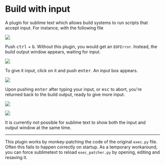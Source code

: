 Build with input
================

A plugin for sublime text which allows build systems to run scripts that accept input. For instance, with the following file

![](https://raw.github.com/eric-wieser/build-with-input/screenshots/first.png)

Push <kbd>ctrl</kbd> + <kbd>b</kbd>. Without this plugin, you would get an `EOFError`. Instead, the build output window appears, waiting for input.

![](https://raw.github.com/eric-wieser/build-with-input/screenshots/second.png)

To give it input, click on it and push <kbd>enter</kbd>. An input box appears.

![](https://raw.github.com/eric-wieser/build-with-input/screenshots/third.png)

Upon pushing <kbd>enter</kbd> after typing your input, or <kbd>esc</kbd> to abort, you're returned back to the build output, ready to give more input.

![](https://raw.github.com/eric-wieser/build-with-input/screenshots/fourth.png)

![](https://raw.github.com/eric-wieser/build-with-input/screenshots/fifth.png)

It is currently not possible for sublime text to show both the input and output window at the same time.

---

This plugin works by monkey-patching the code of the original `exec.py` file. Often this fails to happen correctly on startup. As a temporary workaround, you can force sublimetext to reload `exec_patcher.py` by opening, editing and resaving it.